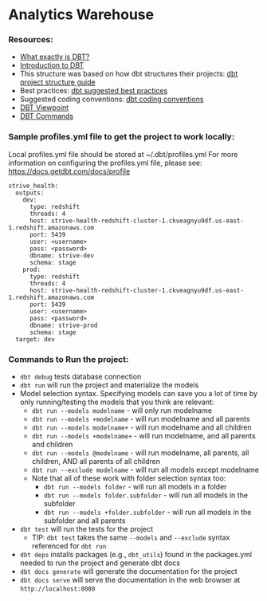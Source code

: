 # Analytics Warehouse

### Resources:

- [What exactly is DBT?](https://blog.getdbt.com/what--exactly--is-dbt-/)
- [Introduction to DBT](https://docs.getdbt.com/docs/introduction/)
- This structure was based on how dbt structures their projects: [dbt project structure guide](https://discourse.getdbt.com/t/how-we-structure-our-dbt-projects/355)
- Best practices: [dbt suggested best practices](https://docs.getdbt.com/docs/guides/best-practices/)
- Suggested coding conventions: [dbt coding conventions](https://github.com/fishtown-analytics/corp/blob/master/dbt_coding_conventions.md)
- [DBT Viewpoint](https://docs.getdbt.com/docs/about/viewpoint/)
- [DBT Commands](https://docs.getdbt.com/reference/dbt-commands/)

### Sample profiles.yml file to get the project to work locally:

Local profiles.yml file should be stored at ~/.dbt/profiles.yml
For more information on configuring the profiles.yml file, please see:
https://docs.getdbt.com/docs/profile

```
strive_health:
  outputs:
    dev:
      type: redshift
      threads: 4
      host: strive-health-redshift-cluster-1.ckveagnyu9df.us-east-1.redshift.amazonaws.com
      port: 5439
      user: <username>
      pass: <password>
      dbname: strive-dev
      schema: stage
    prod:
      type: redshift
      threads: 4
      host: strive-health-redshift-cluster-1.ckveagnyu9df.us-east-1.redshift.amazonaws.com
      port: 5439
      user: <username>
      pass: <password>
      dbname: strive-prod
      schema: stage
  target: dev

  ```

  ### Commands to Run the project:

  - `dbt debug` tests database connection
  - `dbt run` will run the project and materialize the models
  - Model selection syntax. Specifying models can save you a lot of time by only running/testing the models that you think are relevant:
    - `dbt run --models modelname` - will only run modelname
    - `dbt run --models +modelname` - will run modelname and all parents
    - `dbt run --models modelname+` - will run modelname and all children
    - `dbt run --models +modelname+` - will run modelname, and all parents and children
    - `dbt run --models @modelname` - will run modelname, all parents, all children, AND all parents of all children
    - `dbt run --exclude modelname` - will run all models except modelname
    - Note that all of these work with folder selection syntax too:
      - `dbt run --models folder` - will run all models in a folder
      - `dbt run --models folder.subfolder` - will run all models in the subfolder
      - `dbt run --models +folder.subfolder` - will run all models in the subfolder and all parents
  - `dbt test` will run the tests for the project
    - TIP: `dbt test` takes the same `--models` and `--exclude` syntax referenced for `dbt run`
  - `dbt deps` installs packages (e.g., `dbt_utils`) found in the packages.yml needed to run the project and generate dbt docs
  - `dbt docs generate` will generate the documentation for the project
  - `dbt docs serve` will serve the documentation in the web browser at `http://localhost:8080`
